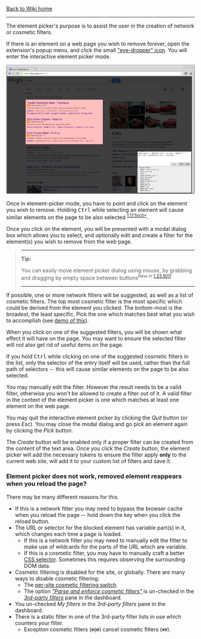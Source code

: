 [Back to Wiki home](./)

***

The element picker's purpose is to assist the user in the creation of network or cosmetic filters.

If there is an element on a web page you wish to remove forever, open the extension's popup menu, and click the small ["eye-dropper" icon](http://fontawesome.io/icon/eyedropper/). You will enter the interactive element picker mode.

![Element picker](https://raw.githubusercontent.com/gorhill/uBlock/master/doc/img/ss-element-picker.png)

Once in element-picker mode, you have to point and click on the element you wish to remove. Holding <kbd>Ctrl</kbd> while selecting an element will cause similar elements on the page to be also selected <sup>[1.17.5rc0+](https://github.com/gorhill/uBlock/commit/91144c4edcda0207aaf23d61ae47011515d7b8cb#diff-a65f6e6abc235a14e93548d8bf53b81eL1220)</sup>.

Once you click on the element, you will be presented with a modal dialog box which allows you to select, and optionally edit and create a filter for the element(s) you wish to remove from the web page.


> ***
> **Tip:**
>
> You can easily move element picker dialog using mouse, by grabbing and dragging by empty space between buttons<sup>New in [1.23.1b17](https://github.com/gorhill/uBlock/commit/d1995778ff5908a4709c51dd30a08e2478c59251)</sup>
> ***

If possible, one or more network filters will be suggested, as well as a list of cosmetic filters. The top most cosmetic filter is the most specific which could be derived from the element you clicked. The bottom-most is the broadest, the least specific. Pick the one which matches best what you wish to accomplish (see [demo of this](https://www.youtube.com/watch?v=8TvCGWwQr5o)).

When you click on one of the suggested filters, you will be shown what effect it will have on the page. You may want to ensure the selected filter will not also get rid of useful items on the page.

If you hold <kbd>Ctrl</kbd> while clicking on one of the suggested cosmetic filters in the list, only the selector of the entry itself will be used, rather than the full path of selectors -- this will cause similar elements on the page to be also selected.

You may manually edit the filter. However the result needs to be a valid filter, otherwise you won't be allowed to create a filter out of it. A valid filter in the context of the element picker is one which matches at least one element on the web page.

You may quit the interactive element picker by clicking the _Quit_ button (or press _Esc_). You may close the modal dialog and go pick an element again by clicking the _Pick_ button.

The _Create_ button will be enabled only if a proper filter can be created from the content of the text area. Once you click the _Create_ button, the element picker will add the necessary tokens to ensure the filter apply **only** to the current web site, will add it to your custom list of filters and save it.

### Element picker does not work, removed element reappears when you reload the page?

There may be many different reasons for this.

- If this is a network filter you may need to bypass the browser cache when you reload the page -- hold down the <Shift> key when you click the reload button.
- The URL or selector for the blocked element has variable part(s) in it, which changes each time a page is loaded.
    - If this is a network filter you may need to manually edit the filter to make use of wildcards for the parts of the URL which are variable.
    - If this is a cosmetic filter, you may have to manually craft a better [CSS selector](https://www.w3.org/TR/selectors/#overview). Sometimes this requires observing the surrounding DOM data.
- Cosmetic filtering is disabled for the site, or globally. There are many ways to disable cosmetic filtering:
    - The [per-site cosmetic filtering switch](./Per-site-switches#no-cosmetic-filtering).
    - The option [_"Parse and enforce cosmetic filters"_](./Dashboard:-3rd-party-filters#parse-and-enforce-cosmetic-filters) is un-checked in the [_3rd-party filters_](./Dashboard:-3rd-party-filters) pane in the dashboard.
- You un-checked _My filters_ in the _3rd-party filters_ pane in the dashboard.
- There is a static filter in one of the 3rd-party filter lists in use which counters your filter.
    - Exception cosmetic filters (`#@#`) cancel cosmetic filters (`##`).
